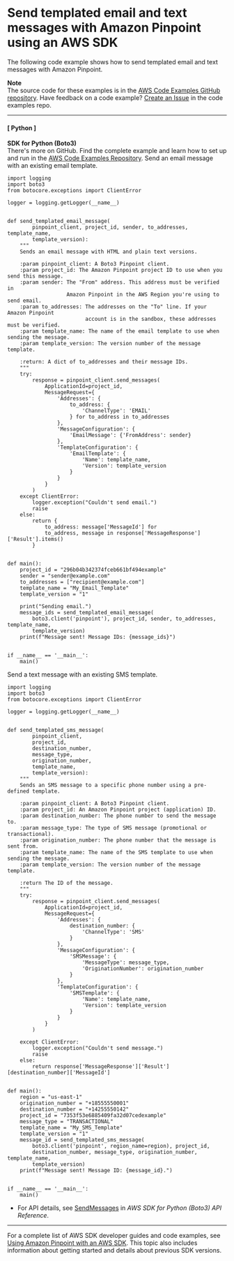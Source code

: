 # Send templated email and text messages with Amazon Pinpoint using an AWS SDK<a name="example_pinpoint_SendMessages_Templated_section"></a>

The following code example shows how to send templated email and text messages with Amazon Pinpoint\.

**Note**  
The source code for these examples is in the [AWS Code Examples GitHub repository](https://github.com/awsdocs/aws-doc-sdk-examples)\. Have feedback on a code example? [Create an Issue](https://github.com/awsdocs/aws-doc-sdk-examples/issues/new/choose) in the code examples repo\. 

------
#### [ Python ]

**SDK for Python \(Boto3\)**  
 There's more on GitHub\. Find the complete example and learn how to set up and run in the [AWS Code Examples Repository](https://github.com/awsdocs/aws-doc-sdk-examples/tree/main/python/example_code/pinpoint#code-examples)\. 
Send an email message with an existing email template\.  

```
import logging
import boto3
from botocore.exceptions import ClientError

logger = logging.getLogger(__name__)


def send_templated_email_message(
        pinpoint_client, project_id, sender, to_addresses, template_name,
        template_version):
    """
    Sends an email message with HTML and plain text versions.

    :param pinpoint_client: A Boto3 Pinpoint client.
    :param project_id: The Amazon Pinpoint project ID to use when you send this message.
    :param sender: The "From" address. This address must be verified in
                   Amazon Pinpoint in the AWS Region you're using to send email.
    :param to_addresses: The addresses on the "To" line. If your Amazon Pinpoint
                         account is in the sandbox, these addresses must be verified.
    :param template_name: The name of the email template to use when sending the message.
    :param template_version: The version number of the message template.

    :return: A dict of to_addresses and their message IDs.
    """
    try:
        response = pinpoint_client.send_messages(
            ApplicationId=project_id,
            MessageRequest={
                'Addresses': {
                    to_address: {
                        'ChannelType': 'EMAIL'
                    } for to_address in to_addresses
                },
                'MessageConfiguration': {
                    'EmailMessage': {'FromAddress': sender}
                },
                'TemplateConfiguration': {
                    'EmailTemplate': {
                        'Name': template_name,
                        'Version': template_version
                    }
                }
            }
        )
    except ClientError:
        logger.exception("Couldn't send email.")
        raise
    else:
        return {
            to_address: message['MessageId'] for
            to_address, message in response['MessageResponse']['Result'].items()
        }


def main():
    project_id = "296b04b342374fceb661bf494example"
    sender = "sender@example.com"
    to_addresses = ["recipient@example.com"]
    template_name = "My_Email_Template"
    template_version = "1"

    print("Sending email.")
    message_ids = send_templated_email_message(
        boto3.client('pinpoint'), project_id, sender, to_addresses, template_name,
        template_version)
    print(f"Message sent! Message IDs: {message_ids}")


if __name__ == '__main__':
    main()
```
Send a text message with an existing SMS template\.  

```
import logging
import boto3
from botocore.exceptions import ClientError

logger = logging.getLogger(__name__)


def send_templated_sms_message(
        pinpoint_client,
        project_id,
        destination_number,
        message_type,
        origination_number,
        template_name,
        template_version):
    """
    Sends an SMS message to a specific phone number using a pre-defined template.

    :param pinpoint_client: A Boto3 Pinpoint client.
    :param project_id: An Amazon Pinpoint project (application) ID.
    :param destination_number: The phone number to send the message to.
    :param message_type: The type of SMS message (promotional or transactional).
    :param origination_number: The phone number that the message is sent from.
    :param template_name: The name of the SMS template to use when sending the message.
    :param template_version: The version number of the message template.

    :return The ID of the message.
    """
    try:
        response = pinpoint_client.send_messages(
            ApplicationId=project_id,
            MessageRequest={
                'Addresses': {
                    destination_number: {
                        'ChannelType': 'SMS'
                    }
                },
                'MessageConfiguration': {
                    'SMSMessage': {
                        'MessageType': message_type,
                        'OriginationNumber': origination_number
                    }
                },
                'TemplateConfiguration': {
                    'SMSTemplate': {
                        'Name': template_name,
                        'Version': template_version
                    }
                }
            }
        )

    except ClientError:
        logger.exception("Couldn't send message.")
        raise
    else:
        return response['MessageResponse']['Result'][destination_number]['MessageId']


def main():
    region = "us-east-1"
    origination_number = "+18555550001"
    destination_number = "+14255550142"
    project_id = "7353f53e6885409fa32d07cedexample"
    message_type = "TRANSACTIONAL"
    template_name = "My_SMS_Template"
    template_version = "1"
    message_id = send_templated_sms_message(
        boto3.client('pinpoint', region_name=region), project_id,
        destination_number, message_type, origination_number, template_name,
        template_version)
    print(f"Message sent! Message ID: {message_id}.")


if __name__ == '__main__':
    main()
```
+  For API details, see [SendMessages](https://docs.aws.amazon.com/goto/boto3/pinpoint-2016-12-01/SendMessages) in *AWS SDK for Python \(Boto3\) API Reference*\. 

------

For a complete list of AWS SDK developer guides and code examples, see [Using Amazon Pinpoint with an AWS SDK](sdk-general-information-section.md)\. This topic also includes information about getting started and details about previous SDK versions\.